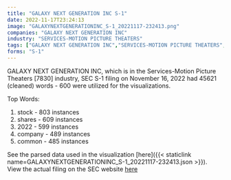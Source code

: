 ```yaml
---
title: "GALAXY NEXT GENERATION INC S-1"
date: 2022-11-17T23:24:13
image: "GALAXYNEXTGENERATIONINC_S-1_20221117-232413.png"
companies: "GALAXY NEXT GENERATION INC"
industry: "SERVICES-MOTION PICTURE THEATERS"
tags: ["GALAXY NEXT GENERATION INC","SERVICES-MOTION PICTURE THEATERS","11-16-2022","S-1"]
forms: "S-1"
---
```

GALAXY NEXT GENERATION INC, which is in the Services-Motion Picture Theaters [7830] industry, SEC S-1 filing on November 16, 2022 had 45621 (cleaned) words - 600 were utilized for the visualizations.

Top Words:
1. stock - 803 instances
2. shares - 609 instances
3. 2022 - 599 instances
4. company - 489 instances
5. common - 485 instances


See the parsed data used in the visualization [here]({{< staticlink name=GALAXYNEXTGENERATIONINC_S-1_20221117-232413.json >}}).  
View the actual filing on the SEC website [here](https://www.sec.gov/Archives/edgar/data/1127993/0001091818-22-000161.txt)